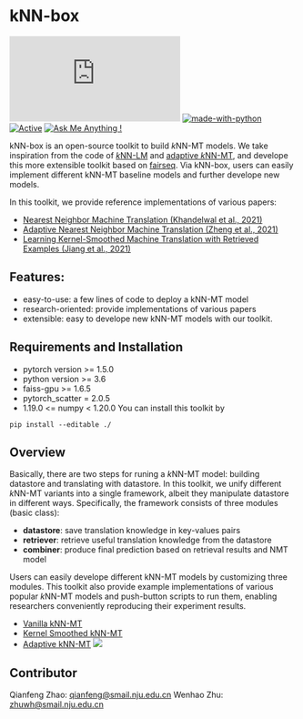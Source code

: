 # kNN-box
[![GitHub license](https://badgen.net/github/license/Naereen/Strapdown.js)](https://github.com/Naereen/StrapDown.js/blob/master/LICENSE) [![made-with-python](https://img.shields.io/badge/Made%20with-Python-1f425f.svg)](https://www.python.org/) [![Active](http://img.shields.io/badge/Status-Active-green.svg)](https://tterb.github.io) [![Ask Me Anything !](https://img.shields.io/badge/Ask%20me-anything-1abc9c.svg)](https://GitHub.com/Naereen/ama)

kNN-box is an open-source toolkit to build $k$NN-MT models. We take inspiration from the code of [$k$NN-LM](https://github.com/urvashik/knnlm) and [adaptive $k$NN-MT](https://github.com/zhengxxn/adaptive-knn-mt), and develope this more extensible toolkit based on [fairseq](https://github.com/facebookresearch/fairseq). Via kNN-box, users can easily implement different kNN-MT baseline models and further develope new models.

In this toolkit, we provide reference implementations of various papers:
* [ Nearest Neighbor Machine Translation (Khandelwal et al., 2021)](https://openreview.net/pdf?id=7wCBOfJ8hJM)
* [ Adaptive Nearest Neighbor Machine Translation (Zheng et al., 2021)](https://aclanthology.org/2021.acl-short.47.pdf)
* [ Learning Kernel-Smoothed Machine Translation with Retrieved Examples (Jiang et al., 2021)](https://aclanthology.org/2021.emnlp-main.579.pdf)


## Features:
* easy-to-use: a few lines of code to deploy a kNN-MT model
* research-oriented: provide implementations of various papers
* extensible: easy to develope new kNN-MT models with our toolkit.

## Requirements and Installation
* pytorch version >= 1.5.0
* python version >= 3.6
* faiss-gpu >= 1.6.5
* pytorch_scatter = 2.0.5
* 1.19.0 <= numpy < 1.20.0
You can install this toolkit by
```shell
pip install --editable ./
```

## Overview
Basically, there are two steps for runing a $k$NN-MT model: building datastore and translating with datastore. In this toolkit, we unify different $k$NN-MT variants into a single framework, albeit they manipulate datastore in different ways. Specifically, the framework consists of three modules (basic class):
* **datastore**: save translation knowledge in key-values pairs
* **retriever**: retrieve useful translation knowledge from the datastore
* **combiner**: produce final prediction based on retrieval results and NMT model

Users can easily develope different kNN-MT models by customizing three modules. This toolkit also provide example implementations of various popular $k$NN-MT models and push-button scripts to run them, enabling researchers conveniently reproducing their experiment results.
* [Vanilla kNN-MT](tutorials/markdowns/vanilla_knn_mt.md)
* [Kernel Smoothed kNN-MT](tutorials/markdowns/kernel_smoothed_knn_mt.md)
* [Adaptive kNN-MT](tutorials/markdowns/adaptive_knn_mt.md)
![](https://s1.ax1x.com/2022/07/30/vioW4K.png)


## Contributor
Qianfeng Zhao: qianfeng@smail.nju.edu.cn
Wenhao Zhu: zhuwh@smail.nju.edu.cn